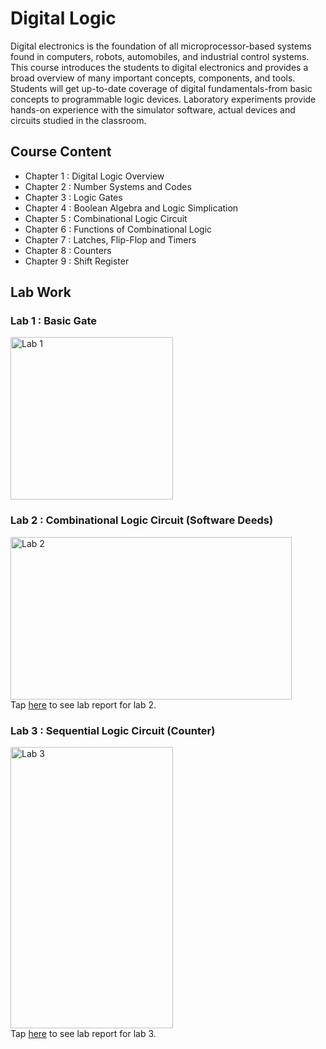 # Digital Logic
Digital electronics is the foundation of all microprocessor-based systems found in computers, robots, automobiles, and industrial control systems. This course introduces the students to digital electronics and provides a broad overview of many important concepts, components, and tools. Students will get up-to-date coverage of digital fundamentals-from basic concepts to programmable logic devices. Laboratory experiments provide hands-on experience with the simulator software, actual devices and circuits studied in the classroom.

## Course Content
* Chapter 1 : Digital Logic Overview
* Chapter 2 : Number Systems and Codes
* Chapter 3 : Logic Gates
* Chapter 4 : Boolean Algebra and Logic Simplication
* Chapter 5 : Combinational Logic Circuit
* Chapter 6 : Functions of Combinational Logic
* Chapter 7 : Latches, Flip-Flop and Timers
* Chapter 8 : Counters
* Chapter 9 : Shift Register

## Lab Work
### Lab 1 : Basic Gate
<img src=https://github.com/haani1224/UTM-Year-1-Semester-1/assets/148327353/1bde4ee6-b086-406e-ba49-b43d2e8c65e5 alt="Lab 1" width="260" height="260"><br>



### Lab 2 : Combinational Logic Circuit (Software Deeds)
<img src=https://github.com/haani1224/UTM-Year-1-Semester-1/assets/148327353/7a55ee61-a340-49e0-820a-ac1b131c480c alt="Lab 2" width="450" height="260"><br>
Tap [here]() to see lab report for lab 2.


### Lab 3 : Sequential Logic Circuit (Counter)
<img src=https://github.com/haani1224/UTM-Year-1-Semester-1/assets/148327353/34d2e5d6-8adc-4f9d-9d9d-beec63bf6a3a alt="Lab 3" width="260" height="450"><br>
Tap [here]() to see lab report for lab 3.





